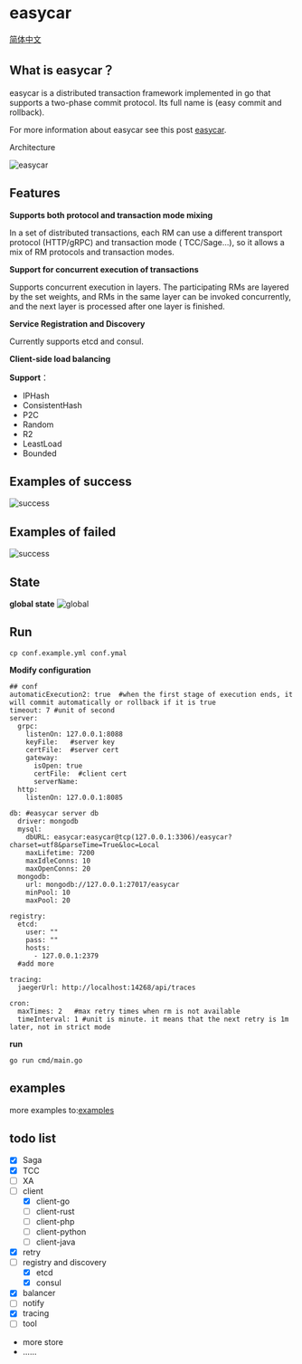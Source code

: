 # easycar

[简体中文](https://github.com/wuqinqiang/easycar/blob/main/README_CN.md)

## What is easycar？

easycar is a distributed transaction framework implemented in go that supports a two-phase commit protocol. Its full
name is (easy commit and rollback).

For more information about easycar see this post [easycar](https://www.syst.top/posts/go/easycar/).

Architecture

![easycar](https://cdn.syst.top/easycar2.jpg)

## Features

**Supports both protocol and transaction mode mixing**

In a set of distributed transactions, each RM can use a different transport protocol (HTTP/gRPC) and transaction mode (
TCC/Sage...), so it allows a mix of RM protocols and transaction modes.

**Support for concurrent execution of transactions**

Supports concurrent execution in layers. The participating RMs are layered by the set weights, and RMs in the same layer
can be invoked concurrently, and the next layer is processed after one layer is finished.

**Service Registration and Discovery**

Currently supports etcd and consul.

**Client-side load balancing**

**Support**：

- IPHash
- ConsistentHash
- P2C
- Random
- R2
- LeastLoad
- Bounded

## Examples of success

![success](https://cdn.syst.top/success2.png)

## Examples of failed

![success](https://cdn.syst.top/failed2.png)

## State

**global state**
![global](https://cdn.syst.top/state3.png)

## Run

```shell
cp conf.example.yml conf.ymal
```

**Modify configuration**

```ymal
## conf
automaticExecution2: true  #when the first stage of execution ends, it will commit automatically or rollback if it is true
timeout: 7 #unit of second
server:
  grpc:
    listenOn: 127.0.0.1:8088
    keyFile:   #server key
    certFile:  #server cert
    gateway:
      isOpen: true
      certFile:  #client cert
      serverName:
  http:
    listenOn: 127.0.0.1:8085

db: #easycar server db
  driver: mongodb
  mysql:
    dbURL: easycar:easycar@tcp(127.0.0.1:3306)/easycar?charset=utf8&parseTime=True&loc=Local
    maxLifetime: 7200
    maxIdleConns: 10
    maxOpenConns: 20
  mongodb:
    url: mongodb://127.0.0.1:27017/easycar
    minPool: 10
    maxPool: 20

registry: 
  etcd:
    user: ""
    pass: ""
    hosts:
      - 127.0.0.1:2379
  #add more

tracing:
  jaegerUrl: http://localhost:14268/api/traces

cron:
  maxTimes: 2   #max retry times when rm is not available
  timeInterval: 1 #unit is minute. it means that the next retry is 1m later, not in strict mode  
```

**run**
```shell
go run cmd/main.go 
```

## examples

more examples to:[examples](https://github.com/easycar/examples)

## todo list

- [x] Saga
- [x] TCC
- [ ] XA
- [ ] client
    - [x] client-go
    - [ ] client-rust
    - [ ] client-php
    - [ ] client-python
    - [ ] client-java
- [x] retry
- [ ] registry and discovery
    - [x] etcd
    - [x] consul
- [x] balancer
- [ ] notify
- [x] tracing
- [ ] tool
- more store
- ......

